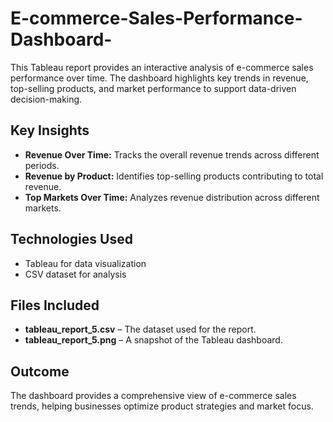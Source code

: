 # E-commerce-Sales-Performance-Dashboard-
This Tableau report provides an interactive analysis of e-commerce sales performance over time. The dashboard highlights key trends in revenue, top-selling products, and market performance to support data-driven decision-making.  

## Key Insights  
- **Revenue Over Time:** Tracks the overall revenue trends across different periods.  
- **Revenue by Product:** Identifies top-selling products contributing to total revenue.  
- **Top Markets Over Time:** Analyzes revenue distribution across different markets.  

## Technologies Used  
- Tableau for data visualization  
- CSV dataset for analysis  

## Files Included  
- **tableau_report_5.csv** – The dataset used for the report.  
- **tableau_report_5.png** – A snapshot of the Tableau dashboard.  

## Outcome  
The dashboard provides a comprehensive view of e-commerce sales trends, helping businesses optimize product strategies and market focus.  

